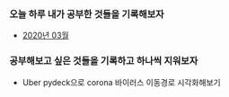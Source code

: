 ### 오늘 하루 내가 공부한 것들을 기록해보자

- [2020년 03월](https://github.com/YeonJun-IN/TIL-Today-I-Learned-/blob/master/2020.03.md)





### 공부해보고 싶은 것들을 기록하고 하나씩 지워보자
- Uber pydeck으로 corona 바이러스 이동경로 시각화해보기

